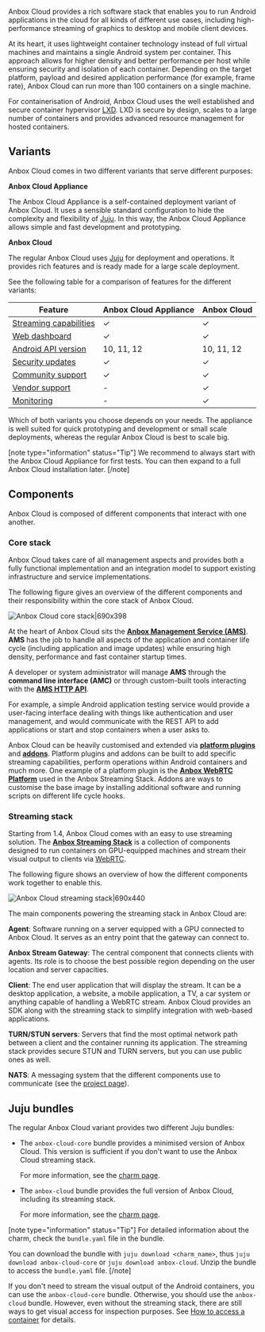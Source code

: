 Anbox Cloud provides a rich software stack that enables you to run Android applications in the cloud for all kinds of different use cases, including high-performance streaming of graphics to desktop and mobile client devices.

At its heart, it uses lightweight container technology instead of full virtual machines and maintains a single Android system per container. This approach allows for higher density and better performance per host while ensuring security and isolation of each container. Depending on the target platform, payload and desired application performance (for example, frame rate), Anbox Cloud can run more than 100 containers on a single machine.

For containerisation of Android, Anbox Cloud uses the well established and secure container hypervisor [LXD](https://linuxcontainers.org/). LXD is secure by design, scales to a large number of containers and provides advanced resource management for hosted containers.

<a name="variants"></a>
## Variants

Anbox Cloud comes in two different variants that serve different purposes:

**Anbox Cloud Appliance**

The Anbox Cloud Appliance is a self-contained deployment variant of Anbox Cloud. It uses a sensible standard configuration to hide the complexity and flexibility of [Juju](https://juju.is/). In this way, the Anbox Cloud Appliance allows simple and fast development and prototyping.

**Anbox Cloud**

The regular Anbox Cloud uses [Juju](https://juju.is/) for deployment and operations. It provides rich features and is ready made for a large scale deployment.

See the following table for a comparison of features for the different variants:

| Feature | Anbox Cloud Appliance | Anbox Cloud |
|---------|-----------------------|-------------|
| [Streaming capabilities](https://discourse.ubuntu.com/t/streaming-android-applications/17769) | ✓ | ✓ |
| [Web dashboard](https://discourse.ubuntu.com/t/web-dashboard/20871) | ✓ | ✓ |
| [Android API version](https://discourse.ubuntu.com/t/provided-images/24185) | 10, 11, 12 | 10, 11, 12 |
| [Security updates](https://ubuntu.com/support) | ✓ | ✓ |
| [Community support](https://discourse.ubuntu.com/c/anbox-cloud/) | ✓ | ✓ |
| [Vendor support](https://anbox-cloud.io/contact-us) | - | ✓ |
| [Monitoring](https://discourse.ubuntu.com/t/monitor-anbox-cloud/24338) | - | ✓ |

Which of both variants you choose depends on your needs. The appliance is well suited for quick prototyping and development or small scale deployments, whereas the regular Anbox Cloud is best to scale big.

[note type="information" status="Tip"]
We recommend to always start with the Anbox Cloud Appliance for first tests. You can then expand to a full Anbox Cloud installation later.
[/note]

## Components

Anbox Cloud is composed of different components that interact with one another.

### Core stack

Anbox Cloud takes care of all management aspects and provides both a fully functional implementation and an integration model to support existing infrastructure and service implementations.

The following figure gives an overview of the different components and their responsibility within the core stack of Anbox Cloud.

![Anbox Cloud core stack|690x398](https://assets.ubuntu.com/v1/e74d1a49-anbox_cloud_core-stack.png)

At the heart of Anbox Cloud sits the [**Anbox Management Service (AMS)**](https://discourse.ubuntu.com/t/about-ams/24321). **AMS** has the job to handle all aspects of the application and container life cycle (including application and image updates) while ensuring high density, performance and fast container startup times.

A developer or system administrator will manage **AMS** through the **command line interface (AMC)** or through custom-built tools interacting with the [**AMS HTTP API**](https://discourse.ubuntu.com/t/ams-rest-api-reference/17801).

For example, a simple Android application testing service would provide a user-facing interface dealing with things like authentication and user management, and would communicate with the REST API to add applications or start and stop containers when a user asks to.

Anbox Cloud can be heavily customised and extended via [**platform plugins**](https://discourse.ubuntu.com/t/anbox-cloud-sdks/17844#anbox-platform-sdk) and [**addons**](https://discourse.ubuntu.com/t/managing-addons/17759). Platform plugins and addons can be built to add specific streaming capabilities, perform operations within Android containers and much more. One example of a platform plugin is the [**Anbox WebRTC Platform**](https://discourse.ubuntu.com/t/anbox-platforms/18733) used in the Anbox Streaming Stack. Addons are ways to customise the base image by installing additional software and running scripts on different life cycle hooks.

### Streaming stack

Starting from 1.4, Anbox Cloud comes with an easy to use streaming solution. The [**Anbox Streaming Stack**](https://discourse.ubuntu.com/t/streaming-android-applications/17769) is a collection of components designed to run containers on GPU-equipped machines and stream their visual output to clients via [WebRTC](https://webrtc.org/).

The following figure shows an overview of how the different components work together to enable this.

![Anbox Cloud streaming stack|690x440](https://assets.ubuntu.com/v1/bcf90bb6-anbox_cloud_streaming-stack.png)

The main components powering the streaming stack in Anbox Cloud are:

**Agent**: Software running on a server equipped with a GPU connected to Anbox Cloud. It serves as an entry point that the gateway can connect to.

**Anbox Stream Gateway**: The central component that connects clients with agents. Its role is to choose the best possible region depending on the user location and server capacities.

**Client**: The end user application that will display the stream. It can be a desktop application, a website, a mobile application, a TV, a car system or anything capable of handling a WebRTC stream. Anbox Cloud provides an SDK along with the streaming stack to simplify integration with web-based applications.

**TURN/STUN servers**: Servers that find the most optimal network path between a client and the container running its application. The streaming stack provides secure STUN and TURN servers, but you can use public ones as well.

**NATS**: A messaging system that the different components use to communicate (see the [project page](https://github.com/nats-io)).

<a name="juju-bundles"></a>
## Juju bundles

The regular Anbox Cloud variant provides two different Juju bundles:

* The `anbox-cloud-core` bundle provides a minimised version of Anbox Cloud. This version is sufficient if you don't want to use the Anbox Cloud streaming stack.

  For more information, see the [charm page](https://charmhub.io/anbox-cloud-core).

* The `anbox-cloud` bundle provides the full version of Anbox Cloud, including its streaming stack.

  For more information, see the [charm page](https://charmhub.io/anbox-cloud).

[note type="information" status="Tip"]
For detailed information about the charm, check the `bundle.yaml` file in the bundle.

You can download the bundle with `juju download <charm_name>`, thus `juju download anbox-cloud-core` or `juju download anbox-cloud`. Unzip the bundle to access the `bundle.yaml` file.
[/note]

If you don't need to stream the visual output of the Android containers, you can use the `anbox-cloud-core` bundle. Otherwise, you should use the `anbox-cloud` bundle. However, even without the streaming stack, there are still ways to get visual access for inspection purposes. See [How to access a container](https://discourse.ubuntu.com/t/container-access/17772) for details.

